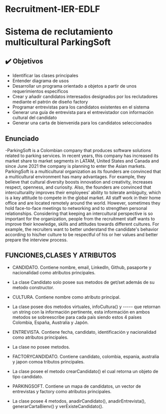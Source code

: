 # Recruitment-IER-EDLF
# Sistema de reclutamiento multicultural ParkingSoft

## :heavy_check_mark: Objetivos 
- Identificar las clases principales
- Entender diagrama de usos 
- Desarrollar un programa orientado a objetos a partir de unos requerimientos específicos
- Crear y añadir candidatos interesados designados por los reclutadores mediante el patrón de diseño factory
- Programar entrevistas para los candidatos existentes en el sistema
- Generar una guía de entrevista para el entrevistador con información cultural del candidato 
- Generar una carta de bienvenida para los candidatos seleccionados

## Enunciado
-ParkingSoft is a Colombian company that produces software solutions related to parking services. In recent years, this company has increased its market share to market segments in LATAM, United States and Canada and since June 2021 the company is planning to enter the Asian markets. 
ParkingSoft is a multicultural organization as its founders are convinced that a multicultural environment has many advantages. For example, they believe that cultural diversity boosts innovation and creativity, increases respect, openness, and curiosity. 
Also, the founders are convinced that interculturality improves their employees' ability to tolerate ambiguity, which is a key attitude to compete in the global market. 
All staff work in their home office and are located remotely around the world. However, sometimes they hold face-to-face meetings to networking and to strengthen personal relationships. Considering that keeping an intercultural perspective is so important for the organization, people from the recruitment staff wants to improve their knowledge, skills and attitudes towards different cultures. 
For example, the recruiters want to better understand the candidate's behavior according to his/her culture to be respectful of his or her values and better prepare the interview process.

## FUNCIONES,CLASES Y ATRIBUTOS
- CANDIDATO. Contiene nombre, email, LinkedIn, Github, pasaporte y nacionalidad como atributos principales.
- La clase Candidato solo posee sus metodos de get/set además de su metodo constructor.

- CULTURA. Contiene nombre como atributo principal.
- La clase posee dos metodos virtuales, infoCultura() y ----- que retornan un string con la información pertinente, esta
información en ambos metodos se sobreescribe para cada país siendo estos 4 países Colombia, España, Australia y Japón.

- ENTREVISTA. Contiene fecha, candidato, identificación y nacionalidad como atributos principales.
- La clase no posee metodos.

- FACTORYCANDIDATO. Contiene candidato, colombia, espania, australia y japon comoa tributos principales.
- La clase posee el metodo crearCandidato() el cual retorna un objeto de tipo candidato.

- PARKINGSOFT. Contiene un mapa de candidatos, un vector de entrevistas y factory como atributos principales.
- La clase posee 4 metodos, anadirCandidato(), anadirEntrevista(), generarCartaBienv() y verExisteCandidato().